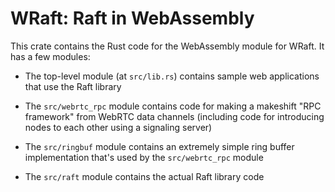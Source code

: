 # WRaft: Raft in WebAssembly

This crate contains the Rust code for the WebAssembly module for WRaft. It has
a few modules:

- The top-level module (at `src/lib.rs`) contains sample web applications that
  use the Raft library

- The `src/webrtc_rpc` module contains code for making a makeshift "RPC
  framework" from WebRTC data channels (including code for introducing nodes to
  each other using a signaling server)

- The `src/ringbuf` module contains an extremely simple ring buffer
  implementation that's used by the `src/webrtc_rpc` module

- The `src/raft` module contains the actual Raft library code
